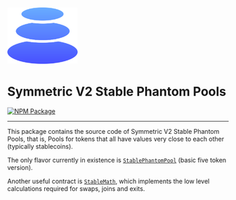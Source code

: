 # <img src="../../logo.svg" alt="Balancer" height="128px">

# Symmetric V2 Stable Phantom Pools

[![NPM Package](https://img.shields.io/npm/v/@balancer-labs/v2-pool-stable-phantom.svg)](https://www.npmjs.org/package/@balancer-labs/v2-pool-stable-phantom)

---

This package contains the source code of Symmetric V2 Stable Phantom Pools, that is, Pools for tokens that all have values very close to each other (typically stablecoins).

The only flavor currently in existence is [`StablePhantomPool`](./contracts/StablePhantomPool.sol) (basic five token version).

Another useful contract is [`StableMath`](../pool-stable/contracts/StableMath.sol), which implements the low level calculations required for swaps, joins and exits.
